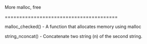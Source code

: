 More malloc, free


=======================================


malloc_checked() - A function that allocates memory using malloc


string_nconcat() - Concatenate two string (n) of the second string.


